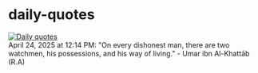 # daily-quotes
[![Daily quotes](https://github.com/ceepu8/daily-quotes/actions/workflows/daily-quote.yml/badge.svg)](https://github.com/ceepu8/daily-quotes/actions/workflows/daily-quote.yml)<br/>
April 24, 2025 at 12:14 PM: "On every dishonest man, there are two watchmen, his possessions, and his way of living." - Umar ibn Al-Khattāb (R.A)
